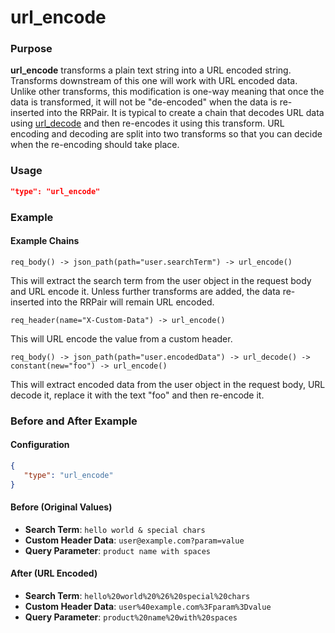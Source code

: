 # url_encode

### Purpose

**url_encode** transforms a plain text string into a URL encoded string. Transforms downstream of this one will work with URL encoded data. Unlike other transforms, this modification is one-way meaning that once the data is transformed, it will not be "de-encoded" when the data is re-inserted into the RRPair. It is typical to create a chain that decodes URL data using [url_decode](./url_decode.md) and then re-encodes it using this transform. URL encoding and decoding are split into two transforms so that you can decide when the re-encoding should take place.

### Usage

```json
"type": "url_encode"
```

### Example

#### Example Chains

```
req_body() -> json_path(path="user.searchTerm") -> url_encode()
```

This will extract the search term from the user object in the request body and URL encode it. Unless further transforms are added, the data re-inserted into the RRPair will remain URL encoded.

```
req_header(name="X-Custom-Data") -> url_encode()
```

This will URL encode the value from a custom header.

```
req_body() -> json_path(path="user.encodedData") -> url_decode() -> constant(new="foo") -> url_encode()
```

This will extract encoded data from the user object in the request body, URL decode it, replace it with the text "foo" and then re-encode it.

### Before and After Example

#### Configuration

```json
{
   "type": "url_encode"
}
```

#### Before (Original Values)

- **Search Term**: `hello world & special chars`
- **Custom Header Data**: `user@example.com?param=value`
- **Query Parameter**: `product name with spaces`

#### After (URL Encoded)

- **Search Term**: `hello%20world%20%26%20special%20chars`
- **Custom Header Data**: `user%40example.com%3Fparam%3Dvalue`
- **Query Parameter**: `product%20name%20with%20spaces`
